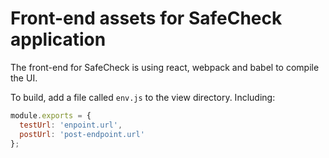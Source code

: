 # Front-end assets for SafeCheck application

The front-end for SafeCheck is using react, webpack and babel to compile the UI.

To build, add a file called `env.js` to the view directory. Including:

```javascript
module.exports = {
  testUrl: 'enpoint.url',
  postUrl: 'post-endpoint.url'
};
```
